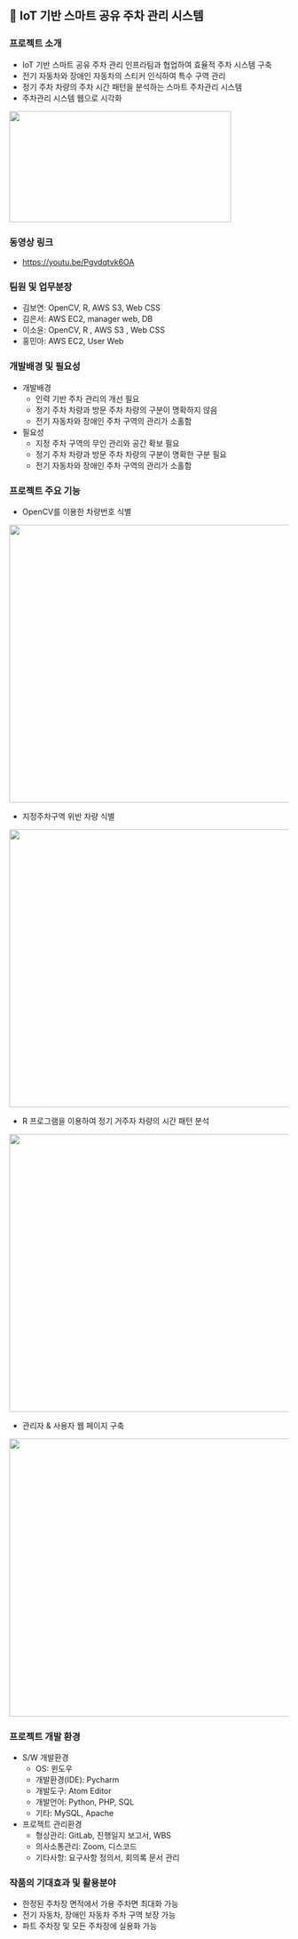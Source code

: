 ## 🚙 IoT 기반 스마트 공유 주차 관리 시스템
### 프로젝트 소개
- IoT 기반 스마트 공유 주차 관리 인프라팀과 협업하여 효율적 주차 시스템 구축
- 전기 자동차와 장애인 자동차의 스티커 인식하여 특수 구역 관리
- 정기 주차 차량의 주차 시간 패턴을 분석하는 스마트 주차관리 시스템 
- 주차관리 시스템 웹으로 시각화
<img src="https://user-images.githubusercontent.com/70560199/154003358-588b9539-a2f7-4b30-a52c-cc998b907ed1.png" width="400" height="200"/>

### 동영상 링크
  - https://youtu.be/Pgvdqtvk6OA
### 팀원 및 업무분장
  - 김보연: OpenCV, R, AWS S3, Web CSS
  - 김은서: AWS EC2, manager web, DB 
  - 이소윤: OpenCV, R , AWS S3 , Web CSS
  - 홍민아: AWS EC2, User Web
### 개발배경 및 필요성
- 개발배경
	- 인력 기반 주차 관리의 개선 필요 
	- 정기 주차 차량과 방문 주차 차량의 구분이 명확하지 않음
	- 전기 자동차와 장애인 주차 구역의 관리가 소홀함
- 필요성
	- 지정 주차 구역의 무인 관리와 공간 확보 필요
	- 정기 주차 차량과 방문 주차 차량의 구분이 명확한 구분 필요
	- 전기 자동차와 장애인 주차 구역의 관리가 소홀함
### 프로젝트 주요 기능
 - OpenCV를 이용한 차량번호 식별
 <img src="https://user-images.githubusercontent.com/70560199/154003536-762e0e19-1875-4959-a7ad-1a4a082a9fa0.png" width="800" height="500"/>
 
 - 지정주차구역 위반 차량 식별
 <img src="https://user-images.githubusercontent.com/70560199/154003673-d4f956e5-f8d8-42ac-849f-05d9edec9982.png" width="800" height="500"/>
 
 - R 프로그램을 이용하여 정기 거주자 차량의 시간 패턴 분석
 <img src="https://user-images.githubusercontent.com/70560199/154004106-296733d4-b170-4e7d-9507-e45fe7062bca.png" width="800" height="500"/>
 
 - 관리자 & 사용자 웹 페이지 구축
 <img src="https://user-images.githubusercontent.com/70560199/154004993-f598d15a-d692-4e48-9eab-c2146004e663.png" width="750" height="500"/>

### 프로젝트 개발 환경
- S/W 개발환경
	- OS: 윈도우
	- 개발환경(IDE): Pycharm
	- 개발도구: Atom Editor
	- 개발언어: Python, PHP, SQL
	- 기타: MySQL, Apache
- 프로젝트 관리환경
	- 형상관리: GitLab, 진행일지 보고서, WBS
	- 의사소통관리: Zoom, 디스코드
	- 기타사항: 요구사항 정의서, 회의록 문서 관리

### 작품의 기대효과 및 활용분야
- 한정된 주차장 면적에서 가용 주차면 최대화 가능
- 전기 자동차, 장애인 자동차 주차 구역 보장 가능
- 파트 주차장 및 모든 주차장에 실용화 가능
